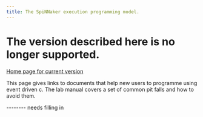 ```yaml
---
title: The SpiNNaker execution programming model. 
---
```

# The version described here is no longer supported. 

[Home page for current version](/) 

This page gives links to documents that help new users to programme using event driven c. The lab manual covers a set of common pit falls and how to avoid them. 

-------- needs filling in